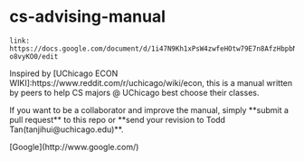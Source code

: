 # cs-advising-manual
```
link: https://docs.google.com/document/d/1i47N9Kh1xPsW4zwfeHOtw79E7n8AfzHbpbN-o8vyKO0/edit
```
<p>Inspired by [UChicago ECON WIKI]:https://www.reddit.com/r/uchicago/wiki/econ, this is a manual written by peers to help CS majors @ UChicago best choose their classes.</p>

<p>If you want to be a collaborator and improve the manual, simply **submit a pull request** to this repo or **send your revision to Todd Tan(tanjihui@uchicago.edu)**.</p>
[Google](http://www.google.com/)
